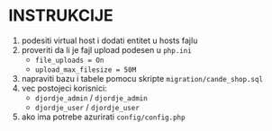 # INSTRUKCIJE

1. podesiti virtual host i dodati entitet u hosts fajlu
2. proveriti da li je fajl upload podesen u `php.ini`
    - `file_uploads = On`
    - `upload_max_filesize = 50M`
3. napraviti bazu i tabele pomocu skripte `migration/cande_shop.sql`
4. vec postojeci korisnici:
    - `djordje_admin` / `djordje_admin`
    - `djordje_user` / `djordje_user`
5. ako ima potrebe azurirati `config/config.php`